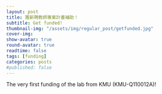 ```yaml
---
layout: post
title: 獲新聘教師專案計畫補助！
subtitle: Get funded!
thumbnail-img: "/assets/img/regular_post/getfunded.jpg"
cover-img:
show-avatar: true
round-avatar: true
readtime: false
tags: [funding]
categories: posts
#published: false
---
```

The very first funding of the lab from KMU (KMU-Q110012A)!
